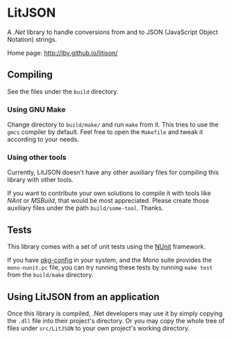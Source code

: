 LitJSON
=======

A *.Net* library to handle conversions from and to JSON (JavaScript Object
Notation) strings.

Home page: http://lbv.github.io/litjson/


## Compiling

See the files under the `build` directory.

### Using GNU Make

Change directory to `build/make/` and run `make` from it. This tries to use
the `gmcs` compiler by default. Feel free to open the `Makefile` and tweak
it according to your needs.

### Using other tools

Currently, LitJSON doesn't have any other auxiliary files for compiling this
library with other tools.

If you want to contribute your own solutions to compile it with tools like
*NAnt* or *MSBuild*, that would be most appreciated. Please create those
auxiliary files under the path `build/some-tool`. Thanks.

## Tests

This library comes with a set of unit tests using the
[NUnit](http://www.nunit.org/) framework.

If you have
[pkg-config](http://www.freedesktop.org/wiki/Software/pkg-config) in your
system, and the *Mono* suite provides the `mono-nunit.pc` file, you can try
running these tests by running `make test` from the `build/make` directory.


## Using LitJSON from an application

Once this library is compiled, .Net developers may use it by simply copying
the `.dll` file into their project's directory. Or you may copy the whole
tree of files under `src/LitJSON` to your own project's working directory.
